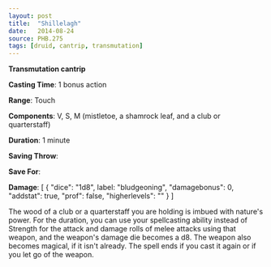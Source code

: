 ```yaml
---
layout: post
title:  "Shillelagh"
date:   2014-08-24
source: PHB.275
tags: [druid, cantrip, transmutation]
---
```


**Transmutation cantrip**

**Casting Time**: 1 bonus action

**Range**: Touch

**Components**: V, S, M (mistletoe, a shamrock leaf, and a club or quarterstaff)

**Duration**: 1 minute

**Saving Throw**:

**Save For**:

**Damage**: [ { "dice": "1d8", label: "bludgeoning", "damagebonus": 0, "addstat": true, "prof": false, "higherlevels": "" } ]

The wood of a club or a quarterstaff you are holding is imbued with nature's power. For the duration, you can use your spellcasting ability instead of Strength for the attack and damage rolls of melee attacks using that weapon, and the weapon's damage die becomes a d8. The weapon also becomes magical, if it isn't already. The spell ends if you cast it again or if you let go of the weapon.